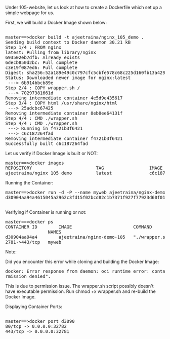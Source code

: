 Under 105-website, let us look at how to create a Dockerfile which set up a simple webpage for us.

First, we will build a Docker Image shown below:

<pre>
 
master==>docker build -t ajeetraina/nginx_105_demo .
Sending build context to Docker daemon 30.21 kB
Step 1/4 : FROM nginx
latest: Pulling from library/nginx
693502eb7dfb: Already exists 
6decb850d2bc: Pull complete 
c3e19f087ed6: Pull complete 
Digest: sha256:52a189e49c0c797cfc5cbfe578c68c225d160fb13a42954144b29af3fe4fe335
Status: Downloaded newer image for nginx:latest
 ---> 6b914bbcb89e
Step 2/4 : COPY wrapper.sh /
 ---> 70297381661d
Removing intermediate container 4e5d9e435617
Step 3/4 : COPY html /usr/share/nginx/html
 ---> 25adcbc67425
Removing intermediate container 8eb8ee64131f
Step 4/4 : CMD ./wrapper.sh
Step 4/4 : CMD ./wrapper.sh
 ---> Running in f4721b3f6421
 ---> c6c187264fad
Removing intermediate container f4721b3f6421
Successfully built c6c187264fad
</pre>

Let us verify if Docker Image is built or NOT:
<pre>
master==>docker images
REPOSITORY                        TAG                 IMAGE ID            CREATED             SIZE
ajeetraina/nginx_105_demo         latest              c6c187264fad        7 seconds ago       182 MB
</pre>

Running the Container:
<pre>
master==>docker run -d -P --name myweb ajeetraina/nginx-demo-105
d30904aa94a4615045a2962c3fd15f02bcd82c1b7371f927f77923d60f014645

</pre>

Verifying if Container is running or not:
<pre>
master==>docker ps
CONTAINER ID        IMAGE                       COMMAND             CREATED             STATUS              PORTS                           
                NAMES
d30904aa94a4        ajeetraina/nginx-demo-105   "./wrapper.sh"      3 seconds ago       Up 2 seconds        0.0.0.0:32782->80/tcp, 0.0.0.0:3
2781->443/tcp   myweb
</pre>

Note:

Did you encounter this error while cloning and building the Docker Image:

<pre>
docker: Error response from daemon: oci runtime error: container_linux.go:247: starting container process caused "exec: \"./wrapper.sh\": pe
rmission denied".
</pre>

This is due to permission issue. The wrapper.sh script possibly doesn't have executable permission. Run chmod +x wrapper.sh and re-build the Docker Image.

Displaying Container Ports:
<pre>

master==>docker port d3090
80/tcp -> 0.0.0.0:32782
443/tcp -> 0.0.0.0:32781
</pre>
